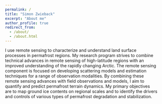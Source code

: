 ```yaml
---
permalink: /
title: "Simon Zwieback"
excerpt: "About me"
author_profile: true
redirect_from: 
  - /about/
  - /about.html
---
```


I use remote sensing to characterize and understand land surface processes in permafrost regions. My research program strives to combine technical advances in remote sensing of high-latitude regions with an improved understanding of the rapidly changing Arctic. The remote sensing component is focused on developing scattering models and estimation techniques for a range of observation modalities. By combining these remote sensing advances with field observations and models, I aim to quantify and predict permafrost terrain dynamics. My primary objectives are to map ground ice contents on regional scales and to identify the drivers and controls of various types of permafrost degradation and stabilization.
